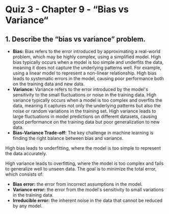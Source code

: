 # Quiz 3 - Chapter 9 - “Bias vs Variance“
## 1. Describe the “bias vs variance” problem.
- **Bias:** 
Bias refers to the error introduced by approximating a real-world problem, which may be highly complex, using a simplified model.
High bias typically occurs when a model is too simple and underfits the data, meaning it does not capture the underlying patterns well. For example, using a linear model to represent a non-linear relationship.
High bias leads to systematic errors in the model, causing poor performance both on the training data and new data.
- **Variance:**
Variance refers to the error introduced by the model's sensitivity to the small fluctuations or noise in the training data.
High variance typically occurs when a model is too complex and overfits the data, meaning it captures not only the underlying patterns but also the noise or random variations in the training set.
High variance leads to large fluctuations in model predictions on different datasets, causing good performance on the training data but poor generalization to new data.
- **Bias-Variance Trade-off:**
The key challenge in machine learning is finding the right balance between bias and variance.

High bias leads to underfitting, where the model is too simple to represent the data accurately.

High variance leads to overfitting, where the model is too complex and fails to generalize well to unseen data.
The goal is to minimize the total error, which consists of:
- **Bias error:** the error from incorrect assumptions in the model.
- **Variance error:** the error from the model's sensitivity to small variations in the training data.
- **Irreducible error:** the inherent noise in the data that cannot be reduced by any model.
